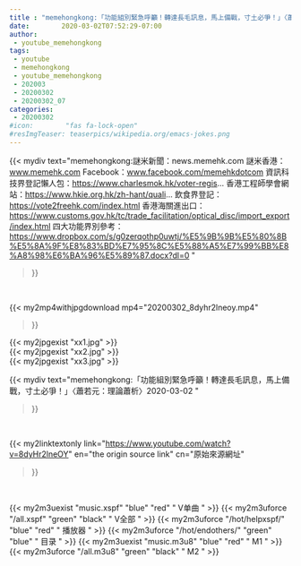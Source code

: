 ```yaml
---
title : "memehongkong:「功能組別緊急呼籲！轉達長毛訊息，馬上備戰，寸土必爭！」〈蕭若元：理論蕭析〉2020-03-02 "
date:        2020-03-02T07:52:29-07:00
author:
 - youtube_memehongkong
tags:
 - youtube
 - memehongkong
 - youtube_memehongkong
 - 202003
 - 20200302
 - 20200302_07
categories:
 - 20200302
#icon:        "fas fa-lock-open"
#resImgTeaser: teaserpics/wikipedia.org/emacs-jokes.png
---
```


{{< mydiv text="memehongkong:謎米新聞：news.memehk.com 謎米香港： www.memehk.com Facebook：www.facebook.com/memehkdotcom  資訊科技界登記懶人包：https://www.charlesmok.hk/voter-regis... 香港工程師學會網站：https://www.hkie.org.hk/zh-hant/quali... 飲食界登記：https://vote2freehk.com/index.html 香港海關進出口：https://www.customs.gov.hk/tc/trade_facilitation/optical_disc/import_export/index.html 四大功能界別參考：https://www.dropbox.com/s/g0zerqothp0uwtj/%E5%9B%9B%E5%80%8B%E5%8A%9F%E8%83%BD%E7%95%8C%E5%88%A5%E7%99%BB%E8%A8%98%E6%BA%96%E5%89%87.docx?dl=0 "
>}}
<br>


{{< my2mp4withjpgdownload mp4="20200302_8dyhr2lneoy.mp4"
>}}

{{< my2jpgexist "xx1.jpg" >}}<br>
{{< my2jpgexist "xx2.jpg" >}}<br>
{{< my2jpgexist "xx3.jpg" >}}<br>



{{< mydiv text="memehongkong:「功能組別緊急呼籲！轉達長毛訊息，馬上備戰，寸土必爭！」〈蕭若元：理論蕭析〉2020-03-02 "
>}}
<br>

{{< my2linktextonly link="https://www.youtube.com/watch?v=8dyHr2lneOY"
en="the origin source link" cn="原始來源網址"
>}}


<br>

{{< my2m3uexist "music.xspf"        "blue"   "red"    " V单曲 " >}} {{< my2m3uforce "/all.xspf"         "green"  "black"  " V全部 " >}} {{< my2m3uforce "/hot/helpxspf/"    "blue"   "red"    " 播放器 " >}} {{< my2m3uforce "/hot/endothers/"   "green"  "blue"   " 目录 " >}} {{< my2m3uexist "music.m3u8"        "blue"   "red"    " M1 " >}} {{< my2m3uforce "/all.m3u8"         "green"  "black"  " M2 " >}} 
